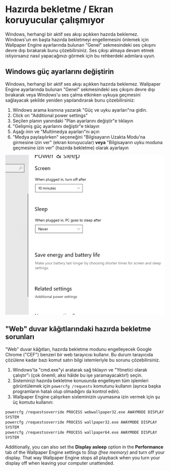 # Hazırda bekletme / Ekran koruyucular çalışmıyor

Windows, herhangi bir aktif ses akışı açıkken hazırda beklemez. Windows'un en başta hazırda bekletmeyi engellemesini önlemek için Wallpaper Engine ayarlarında bulunan "Genel" sekmesindeki ses çıkışını devre dışı bırakarak bunu çözebilirsiniz. Ses çıkışı almaya devam etmek istiyorsanız nasıl yapacağınızı görmek için bu rehberdeki adımlara uyun.

## Windows güç ayarlarını değiştirin

Windows, herhangi bir aktif ses akışı açıkken hazırda beklemez. Wallpaper Engine ayarlarında bulunan "Genel" sekmesindeki ses çıkışını devre dışı bırakarak veya Windows'u ses çalma etkinken uykuya geçmesini sağlayacak şekilde yeniden yapılandırarak bunu çözebilirsiniz:

1. Windows arama kısmına yazarak "Güç ve uyku ayarları"na gidin.
2. Click on "Additional power settings"
3. Seçilen planın yanındaki "Plan ayarlarını değiştir"e tıklayın
4. "Gelişmiş güç ayarlarını değiştir"e tıklayın
5. Aşağı inin ve "Multimedya ayarları"nı açın
6. "Medya paylaşılırken" seçeneğini "Bilgisayarın Uzakta Modu'na girmesine izin ver" (ekran koruyucular) **veya** "Bilgisayarın uyku moduna geçmesine izin ver" (hazırda bekletme) olarak ayarlayın

![Enable "Allow the computer to sleep"](./power.gif)

## "Web" duvar kâğıtlarındaki hazırda bekletme sorunları

"Web" duvar kâğıtları, hazırda bekletme modunu engelleyecek Google Chrome ("CEF") benzeri bir web tarayıcısı kullanır. Bu durum tarayıcıda çözülene kadar bazı komut satırı bilgi istemleriyle bu sorunu çözebilirsiniz.

1. Windows'ta "cmd.exe"yi aratarak sağ tıklayın ve "Yönetici olarak çalıştır"ı (çok önemli, aksi hâlde bu işe yaramayacaktır!) seçin.
2. Sisteminizi hazırda bekletme konusunda engelleyen tüm işlemleri görüntülemek için `powercfg /requests` komutunu kullanın (ayrıca başka programların hatalı olup olmadığını da kontrol edin).
3. Wallpaper Engine çalışırken sisteminizin uyumasına izin vermek için şu üç komutu kullanın:

```
powercfg /requestsoverride PROCESS webwallpaper32.exe AWAYMODE DISPLAY SYSTEM
powercfg /requestsoverride PROCESS wallpaper32.exe AWAYMODE DISPLAY SYSTEM
powercfg /requestsoverride PROCESS wallpaper64.exe AWAYMODE DISPLAY SYSTEM
```

Additionally, you can also set the **Display asleep** option in the **Performance** tab of the Wallpaper Engine settings to *Stop (free memory)* and turn off your display. That way Wallpaper Engine stops all playback when you turn your display off when leaving your computer unattended.